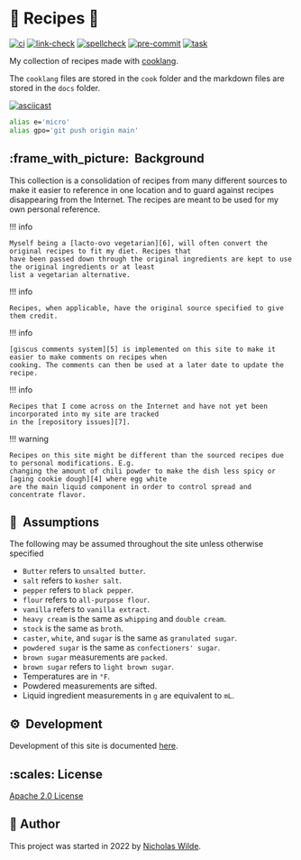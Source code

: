 <!-- markdownlint-disable-next-line no-trailing-punctuation -->
# :green_salad: Recipes :book:

[![ci](https://img.shields.io/github/actions/workflow/status/jamils/recipes/ci.yaml?label=ci&style=for-the-badge&branch=main)](https://github.com/jamils/recipes/actions/workflows/ci.yaml)
[![link-check](https://img.shields.io/github/actions/workflow/status/jamils/recipes/link-check.yaml?label=link-check&style=for-the-badge&branch=main)](https://github.com/jamils/recipes/actions/workflows/link-check.yaml)
[![spellcheck](https://img.shields.io/github/actions/workflow/status/jamils/recipes/spellcheck.yaml?label=spellcheck&style=for-the-badge&branch=main)](https://github.com/jamils/recipes/actions/workflows/spellcheck.yaml)
[![pre-commit](https://img.shields.io/badge/pre--commit-enabled-brightgreen?logo=pre-commit&logoColor=white&style=for-the-badge)](https://pre-commit.com/)
[![task](https://img.shields.io/badge/task-enabled-brightgreen?logo=task&logoColor=white&style=for-the-badge)](https://taskfile.dev/)

My collection of recipes made with [cooklang][1].

The `cooklang` files are stored in the `cook` folder and the markdown files are stored
in the `docs` folder.

[![asciicast](assets/gifs/demo.gif)](https://asciinema.org/a/540543?autoplay=1)

```bash title="Aliases used"
alias e='micro'
alias gpo='git push origin main'
```

## :frame_with_picture:&nbsp; Background

This collection is a consolidation of recipes from many different sources to make it easier to reference in one
location and to guard against recipes disappearing from the Internet. The recipes are meant to be used for my
own personal reference.

!!! info

    Myself being a [lacto-ovo vegetarian][6], will often convert the original recipes to fit my diet. Recipes that
    have been passed down through the original ingredients are kept to use the original ingredients or at least
    list a vegetarian alternative.

!!! info

    Recipes, when applicable, have the original source specified to give them credit.

!!! info

    [giscus comments system][5] is implemented on this site to make it easier to make comments on recipes when
    cooking. The comments can then be used at a later date to update the recipe.

!!! info

    Recipes that I come across on the Internet and have not yet been incorporated into my site are tracked
    in the [repository issues][7].

!!! warning

    Recipes on this site might be different than the sourced recipes due to personal modifications. E.g.
    changing the amount of chili powder to make the dish less spicy or [aging cookie dough][4] where egg white
    are the main liquid component in order to control spread and concentrate flavor.

## :key:&nbsp; Assumptions

The following may be assumed throughout the site unless otherwise specified

- `Butter` refers to `unsalted butter`.
- `salt` refers to `kosher salt`.
- `pepper` refers to `black pepper`.
- `flour` refers to `all-purpose flour`.
- `vanilla` refers to `vanilla extract`.
- `heavy cream` is the same as `whipping` and `double cream`.
- `stock` is the same as `broth`.
- `caster`, `white`, and `sugar` is the same as `granulated sugar`.
- `powdered sugar` is the same as `confectioners' sugar`.
- `brown sugar` measurements are `packed`.
- `brown sugar` refers to `light brown sugar`.
- Temperatures are in `°F`.
- Powdered measurements are sifted.
- Liquid ingredient measurements in `g` are equivalent to `mL`.

## :gear:&nbsp; Development

Development of this site is documented [here][3].

## :scales:&nbsp;​License

​[Apache 2.0 License](../LICENSE)

## :pencil:&nbsp;​Author

​This project was started in 2022 by [Nicholas Wilde][2].

[1]: <https://cooklang.org/>
[2]: <https://github.com/nicholaswilde/>
[3]: <./reference/development.md>
[4]: <https://www.kingarthurbaking.com/blog/2015/05/17/chilling-cookie-dough>
[5]: <https://giscus.app/>
[6]: <https://en.wikipedia.org/wiki/Lacto-ovo_vegetarianism>
[7]: <https://github.com/nicholaswilde/recipes/issues>
